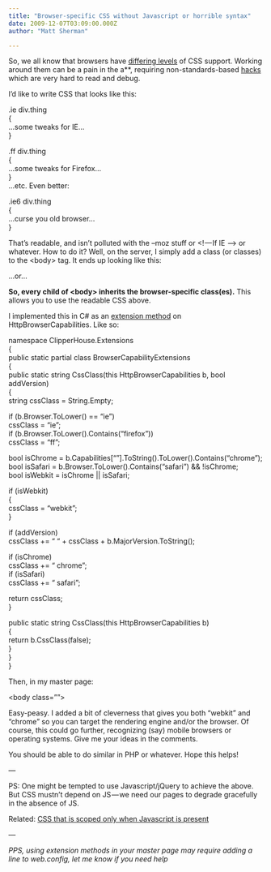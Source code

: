 ```yaml
---
title: "Browser-specific CSS without Javascript or horrible syntax"
date: 2009-12-07T03:09:00.000Z
author: "Matt Sherman"

---
```


So, we all know that browsers have [differing levels](http://www.quirksmode.org/css/contents.html) of CSS support. Working around them can be a pain in the a**, requiring non-standards-based [hacks](http://www.webmonkey.com/tutorial/Browser-Specific_CSS_Hacks) which are very hard to read and debug.

I’d like to write CSS that looks like this:

.ie div.thing  
{  
…some tweaks for IE…  
}

.ff div.thing  
{  
…some tweaks for Firefox…  
}  
…etc. Even better:

.ie6 div.thing  
{  
…curse you old browser…  
}

That’s readable, and isn’t polluted with the –moz stuff or &lt;! — If IE –&gt; or whatever. How to do it? Well, on the server, I simply add a class (or classes) to the &lt;body&gt; tag. It ends up looking like this:

…or…

**So, every child of &lt;body&gt; inherits the browser-specific class(es).** This allows you to use the readable CSS above.

I implemented this in C# as an [extension method](http://msdn.microsoft.com/en-us/library/bb383977.aspx) on HttpBrowserCapabilities. Like so:

namespace ClipperHouse.Extensions  
{  
 public static partial class BrowserCapabilityExtensions  
 {  
 public static string CssClass(this HttpBrowserCapabilities b, bool addVersion)  
 {  
 string cssClass = String.Empty;

if (b.Browser.ToLower() == “ie”)  
 cssClass = “ie”;  
 if (b.Browser.ToLower().Contains(“firefox”))  
 cssClass = “ff”;

bool isChrome = b.Capabilities[“”].ToString().ToLower().Contains(“chrome”);  
 bool isSafari = b.Browser.ToLower().Contains(“safari”) &amp;&amp; !isChrome;  
 bool isWebkit = isChrome || isSafari;

if (isWebkit)  
 {  
 cssClass = “webkit”;  
 }

if (addVersion)  
 cssClass += “ “ + cssClass + b.MajorVersion.ToString();

if (isChrome)  
 cssClass += “ chrome”;  
 if (isSafari)  
 cssClass += “ safari”;

return cssClass;  
 }

public static string CssClass(this HttpBrowserCapabilities b)  
 {  
 return b.CssClass(false);  
 }  
 }  
}

Then, in my master page:

&lt;body class=””&gt;

Easy-peasy. I added a bit of cleverness that gives you both “webkit” and “chrome” so you can target the rendering engine and/or the browser. Of course, this could go further, recognizing (say) mobile browsers or operating systems. Give me your ideas in the comments.

You should be able to do similar in PHP or whatever. Hope this helps!

—

PS: One might be tempted to use Javascript/jQuery to achieve the above. But CSS mustn’t depend on JS — we need our pages to degrade gracefully in the absence of JS.

Related: [CSS that is scoped only when Javascript is present](http://stackoverflow.com/questions/1855998/jquery-how-to-hide-divs-they-are-showing-for-a-split-second-on-page-load)

—

_PPS, using extension methods in your master page may require adding a line to web.config, let me know if you need help_
